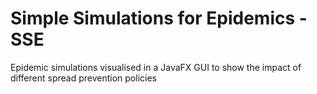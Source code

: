 # Simple Simulations for Epidemics - SSE
Epidemic simulations visualised in a JavaFX GUI to show the impact of different spread prevention policies  

